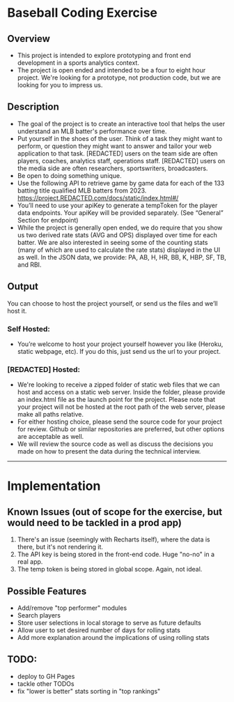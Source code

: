 # Baseball Coding Exercise

## Overview                                        

- This project is intended to explore prototyping and front end development in a sports analytics context.
- The project is open ended and intended to be a four to eight hour project. We're looking for a prototype, not production code, but we are looking for you to impress us.        

## Description                                        

- The goal of the project is to create an interactive tool that helps the user understand  an MLB batter's performance over time.
- Put yourself in the shoes of the user. Think of a task they might want to perform, or question they might want to answer and tailor your web application to that task. [REDACTED] users on the team side are often players, coaches, analytics staff, operations staff. [REDACTED] users on the media side are often researchers, sportswriters, broadcasters.
- Be open to doing something unique.
- Use the following API to retrieve game by game data for each of the 133 batting title qualified MLB batters from 2023. https://project.REDACTED.com/docs/static/index.html#/
- You’ll need to use your apiKey to generate a tempToken for the player data endpoints. Your apiKey will be provided separately. (See “General” Section for endpoint)
- While the project is generally open ended, we do require that you show us two derived rate stats (AVG and OPS) displayed over time for each batter. We are also interested in seeing some of the counting stats (many of which are used to calculate the rate stats) displayed in the UI as well. In the JSON data, we provide: PA, AB, H, HR, BB, K, HBP, SF, TB, and RBI.

## Output

You can choose to host the project yourself, or send us the files and we’ll host it.

### Self Hosted:

- You’re welcome to host your project yourself however you like (Heroku, static webpage, etc). If you do this, just send us the url to your project.  

### [REDACTED] Hosted:

- We're looking to receive a zipped folder of static web files that we can host and access on a static web server. Inside the folder, please provide an index.html file as the launch point for the project. Please note that your project will not be hosted at the root path of the web server, please make all paths relative.
- For either hosting choice, please send the source code for your project for review. Github or similar repositories are preferred, but other options are acceptable as well.
- We will review the source code as well as discuss the decisions you made on how to present the data during the technical interview.

---

# Implementation

## Known Issues (out of scope for the exercise, but would need to be tackled in a prod app)
1. There's an issue (seemingly with Recharts itself), where the data is there, but it's not rendering it.
2. The API key is being stored in the front-end code.  Huge "no-no" in a real app.
3. The temp token is being stored in global scope.  Again, not ideal.

## Possible Features
- Add/remove "top performer" modules
- Search players
- Store user selections in local storage to serve as future defaults
- Allow user to set desired number of days for rolling stats
- Add more explanation around the implications of using rolling stats

## TODO:
- deploy to GH Pages
- tackle other TODOs
- fix "lower is better" stats sorting in "top rankings"
